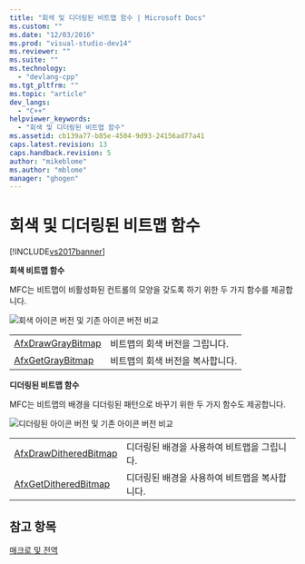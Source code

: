 ```yaml
---
title: "회색 및 디더링된 비트맵 함수 | Microsoft Docs"
ms.custom: ""
ms.date: "12/03/2016"
ms.prod: "visual-studio-dev14"
ms.reviewer: ""
ms.suite: ""
ms.technology: 
  - "devlang-cpp"
ms.tgt_pltfrm: ""
ms.topic: "article"
dev_langs: 
  - "C++"
helpviewer_keywords: 
  - "회색 및 디더링된 비트맵 함수"
ms.assetid: cb139a77-b85e-4504-9d93-24156ad77a41
caps.latest.revision: 13
caps.handback.revision: 5
author: "mikeblome"
ms.author: "mblome"
manager: "ghogen"
---
```

# 회색 및 디더링된 비트맵 함수
[!INCLUDE[vs2017banner](../../assembler/inline/includes/vs2017banner.md)]

**회색 비트맵 함수**  
  
 MFC는 비트맵이 비활성화된 컨트롤의 모양을 갖도록 하기 위한 두 가지 함수를 제공합니다.  
  
 ![회색 아이콘 버전 및 기존 아이콘 버전 비교](../../mfc/reference/media/vcgraybitmap.png "vcGrayBitmap")  
  
|||  
|-|-|  
|[AfxDrawGrayBitmap](../Topic/AfxDrawGrayBitmap.md)|비트맵의 회색 버전을 그립니다.|  
|[AfxGetGrayBitmap](../Topic/AfxGetGrayBitmap.md)|비트맵의 회색 버전을 복사합니다.|  
  
 **디더링된 비트맵 함수**  
  
 MFC는 비트맵의 배경을 디더링된 패턴으로 바꾸기 위한 두 가지 함수도 제공합니다.  
  
 ![디더링된 아이콘 버전 및 기존 아이콘 버전 비교](../../mfc/reference/media/vcditheredbitmap.png "vcDitheredBitmap")  
  
|||  
|-|-|  
|[AfxDrawDitheredBitmap](../Topic/AfxDrawDitheredBitmap.md)|디더링된 배경을 사용하여 비트맵을 그립니다.|  
|[AfxGetDitheredBitmap](../Topic/AfxGetDitheredBitmap.md)|디더링된 배경을 사용하여 비트맵을 복사합니다.|  
  
## 참고 항목  
 [매크로 및 전역](../../mfc/reference/mfc-macros-and-globals.md)